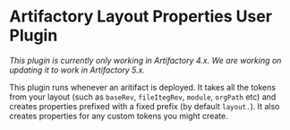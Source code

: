 Artifactory Layout Properties User Plugin
=========================================

*This plugin is currently only working in Artifactory 4.x. We are working on updating it to work in Artifactory 5.x.*

This plugin runs whenever an aritifact is deployed. It takes all the tokens from
your layout (such as `baseRev`, `fileItegRev`, `module`, `orgPath` etc) and
creates properties prefixed with a fixed prefix (by default `layout.`). It also
creates properties for any custom tokens you might create.